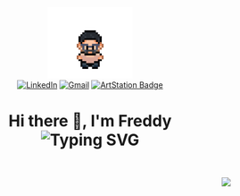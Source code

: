 <div align="center">
  <img src="Resource/IconGif.gif" width="30%"/>
  <div align="center">
    <a href="https://www.linkedin.com/in/freddy-de-andrade/" target="_blank"><img src="https://img.shields.io/badge/LinkedIn-blue?style=flat" alt="LinkedIn"></a>
    <a href="mailto:freddydeandrade54@gmail.com"><img src="https://img.shields.io/badge/Email-EA4335?style=flat" alt="Gmail"></a>
    <a href="https://a1ekai.artstation.com/" target="_blank"><img src="https://img.shields.io/badge/ArtStation-13AFF0?&style=flat" alt="ArtStation Badge"></a>
  </div>
  <h1>Hi there 👋, I'm Freddy <br/> 
    <picture> 
      <source srcset="https://readme-typing-svg.demolab.com?&pause=2000&color=F7F7F7&center=true&vCenter=true&height=26&lines=A+Web+Developer+in+making;A+Videogame+Developer;A+passionate+learnig+developer" alt="Typing SVG" 
        media="(prefers-color-scheme: dark)"/> 
      <source srcset="https://readme-typing-svg.demolab.com?&pause=2000&color=000000FF&center=true&vCenter=true&height=26&lines=A+Web+Developer+in+making;A+Videogame+Developer;A+passionate+learnig+developer" alt="Typing SVG" 
        media="(prefers-color-scheme: light), (prefers-color-scheme: no-preference)"/> 
      <img src="https://readme-typing-svg.demolab.com?&pause=2000&color=F7F7F7&center=true&vCenter=true&height=26&lines=A+Web+Developer+in+making;A+Videogame+Developer;A+passionate+learnig+developer" alt="Typing SVG" /> 
    </picture> 
  </h1> 
</div> 
<br/> 
<div> 
  <p align="right"> 
    <picture>
      <source srcset="https://github-readme-stats.vercel.app/api?username=A1ebyte&show_icons=true&rank_icon=github&theme=dark&bg_color=00000000" 
        media="(prefers-color-scheme: dark)"/> 
      <source srcset="https://github-readme-stats.vercel.app/api?username=A1ebyte&show_icons=true&rank_icon=github&bg_color=00000000" 
        media="(prefers-color-scheme: light), (prefers-color-scheme: no-preference)"/> 
      <img src="https://github-readme-stats.vercel.app/api?username=A1ebyte&show_icons=true&bg_color=00000000" /> 
    </picture> 
  </p>
</div> 

<!--<h3 align="left">Connect with me:</h3> <p align="left"> </p>--> <!-- **A1ebyte/A1ebyte** is a ✨ _special_ ✨ repository because its `README.md` (this file) appears on your GitHub profile. Here are some ideas to get you started: - 🔭 I’m currently working on ... - 🌱 I’m currently learning ... - 👯 I’m looking to collaborate on ... - 🤔 I’m looking for help with ... - 💬 Ask me about ... - 📫 How to reach me: ... - 😄 Pronouns: ... - ⚡ Fun fact: ... -->
